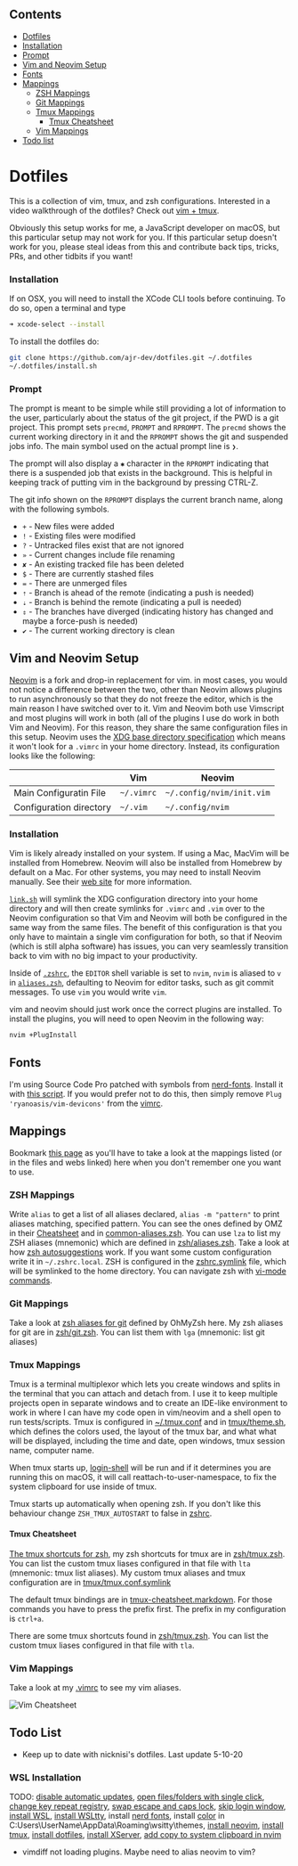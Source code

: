 ## Contents

* [Dotfiles](#dotfiles)
* [Installation](#installation)
* [Prompt](#prompt)
* [Vim and Neovim Setup](#vim-and-neovim-setup)
* [Fonts](#fonts)
* [Mappings](#mappings)
  * [ZSH Mappings](#zsh-mappings)
  * [Git Mappings](#git-mappings)
  * [Tmux Mappings](#tmux-mappings)
    * [Tmux Cheatsheet](#tmux-cheatsheet)
  * [Vim Mappings](#vim-mappings)
* [Todo list](#todo-list)

# Dotfiles

This is a collection of vim, tmux, and zsh configurations. Interested in a video walkthrough of the dotfiles? Check out [vim + tmux](https://www.youtube.com/watch?v=5r6yzFEXajQ).

Obviously this setup works for me, a JavaScript developer on macOS, but this particular setup may not work for you. If this particular setup doesn't work for you, please steal ideas from this and contribute back tips, tricks, PRs, and other tidbits if you want!

### Installation

If on OSX, you will need to install the XCode CLI tools before continuing. To do so, open a terminal and type

```bash
➜ xcode-select --install
```

To install the dotfiles do:

```bash
git clone https://github.com/ajr-dev/dotfiles.git ~/.dotfiles
~/.dotfiles/install.sh
```

### Prompt

The prompt is meant to be simple while still providing a lot of information to the user, particularly about the status of the git project, if the PWD is a git project. This prompt sets `precmd`, `PROMPT` and `RPROMPT`. The `precmd` shows the current working directory in it and the `RPROMPT` shows the git and suspended jobs info. The main symbol used on the actual prompt line is `❯`.

The prompt will also display a `✱` character in the `RPROMPT` indicating that there is a suspended job that exists in the background. This is helpful in keeping track of putting vim in the background by pressing CTRL-Z.

The git info shown on the `RPROMPT` displays the current branch name, along with the following symbols.

-  `+` - New files were added
-  `!` - Existing files were modified
-  `?` - Untracked files exist that are not ignored
-  `»` - Current changes include file renaming
-  `✘` - An existing tracked file has been deleted
-  `$` - There are currently stashed files
-  `=` - There are unmerged files
-  `⇡` - Branch is ahead of the remote (indicating a push is needed)
-  `⇣` - Branch is behind the remote (indicating a pull is needed)
-  `⇕` - The branches have diverged (indicating history has changed and maybe a force-push is needed)
-  `✔` - The current working directory is clean

## Vim and Neovim Setup

[Neovim](https://neovim.io/) is a fork and drop-in replacement for vim. in most cases, you would not notice a difference between the two, other than Neovim allows plugins to run asynchronously so that they do not freeze the editor, which is the main reason I have switched over to it. Vim and Neovim both use Vimscript and most plugins will work in both (all of the plugins I use do work in both Vim and Neovim). For this reason, they share the same configuration files in this setup. Neovim uses the [XDG base directory specification](http://standards.freedesktop.org/basedir-spec/basedir-spec-latest.html) which means it won't look for a `.vimrc` in your home directory. Instead, its configuration looks like the following:

|                         | Vim        | Neovim                    |
|-------------------------|------------|---------------------------|
| Main Configuratin File  | `~/.vimrc` | `~/.config/nvim/init.vim` |
| Configuration directory | `~/.vim`   | `~/.config/nvim`          |

### Installation

Vim is likely already installed on your system. If using a Mac, MacVim will be installed from Homebrew. Neovim will also be installed from Homebrew by default on a Mac. For other systems, you may need to install Neovim manually. See their [web site](https://neovim.io) for more information.

[`link.sh`](install/link.sh) will symlink the XDG configuration directory into your home directory and will then create symlinks for `.vimrc` and `.vim` over to the Neovim configuration so that Vim and Neovim will both be configured in the same way from the same files. The benefit of this configuration is that you only have to maintain a single vim configuration for both, so that if Neovim (which is still alpha software) has issues, you can very seamlessly transition back to vim with no big impact to your productivity.

Inside of [`.zshrc`](zsh/zshrc.symlink), the `EDITOR` shell variable is set to `nvim`, `nvim` is aliased to `v` in [`aliases.zsh`](zsh/aliases.zsh), defaulting to Neovim for editor tasks, such as git commit messages. To use `vim` you would write `vim`.

vim and neovim should just work once the correct plugins are installed. To install the plugins, you will need to open Neovim in the following way:

```bash
nvim +PlugInstall
```

## Fonts

I'm using Source Code Pro patched with symbols from [nerd-fonts](https://github.com/ryanoasis/nerd-fonts). Install it with [this script](install/settings/source-code-pro.sh). If you would prefer not to do this, then simply remove `Plug 'ryanoasis/vim-devicons'` from the [vimrc](config/nvim/init.vim).

## Mappings

Bookmark [this page](https://github.com/ajr-dev/post-install-script#contents) as you'll have to take a look at the mappings listed (or in the files and webs linked) here when you don't remember one you want to use.

### ZSH Mappings

Write `alias` to get a list of all aliases declared, `alias -m "pattern"` to print aliases matching, specified pattern. You can see the ones defined by OMZ in their [Cheatsheet](https://github.com/ohmyzsh/ohmyzsh/wiki/Cheatsheet) and in [common-aliases.zsh](https://github.com/ohmyzsh/ohmyzsh/blob/master/plugins/common-aliases/common-aliases.plugin.zsh). You can use `lza` to list my ZSH aliases (mnemonic) which are defined in [zsh/aliases.zsh](zsh/aliases.zsh). Take a look at how [zsh autosuggestions](https://github.com/zsh-users/zsh-autosuggestions) work. If you want some custom configuration write it in `~/.zshrc.local`. ZSH is configured in the [zshrc.symlink](zsh/zshrc.symlink) file, which will be symlinked to the home directory. You can navigate zsh with [vi-mode commands](https://github.com/ohmyzsh/ohmyzsh/tree/master/plugins/vi-mode).

### Git Mappings

Take a look at [zsh aliases for git](https://github.com/ohmyzsh/ohmyzsh/wiki/Cheatsheet#Git) defined by OhMyZsh here. My zsh aliases for git are in [zsh/git.zsh](zsh/git.zsh). You can list them with `lga` (mnemonic: list git aliases)

### Tmux Mappings

Tmux is a terminal multiplexor which lets you create windows and splits in the terminal that you can attach and detach from. I use it to keep multiple projects open in separate windows and to create an IDE-like environment to work in where I can have my code open in vim/neovim and a shell open to run tests/scripts. Tmux is configured in [~/.tmux.conf](tmux/tmux.conf.symlink) and in [tmux/theme.sh](tmux/theme.sh), which defines the colors used, the layout of the tmux bar, and what what will be displayed, including the time and date, open windows, tmux session name, computer name.

When tmux starts up, [login-shell](bin/login-shell) will be run and if it determines you are running this on macOS, it will call reattach-to-user-namespace, to fix the system clipboard for use inside of tmux.

Tmux starts up automatically when opening zsh. If you don't like this behaviour change `ZSH_TMUX_AUTOSTART` to false in [zshrc](zsh/zshrc.symlink).

#### Tmux Cheatsheet

[The tmux shortcuts for zsh](https://github.com/ohmyzsh/ohmyzsh/tree/master/plugins/tmux), my zsh shortcuts for tmux are in [zsh/tmux.zsh](zsh/tmux.zsh). You can list the custom tmux liases configured in that file with `lta` (mnemonic: tmux list aliases). My custom tmux aliases and tmux configuration are in [tmux/tmux.conf.symlink](tmux/tmux.conf.symlink)

The default tmux bindings are in [tmux-cheatsheet.markdown](https://gist.github.com/MohamedAlaa/2961058). For those commands you have to press the prefix first. The prefix in my configuration is `ctrl+a`.

There are some tmux shortcuts found in [zsh/tmux.zsh](zsh/tmux.zsh).
You can list the custom tmux liases configured in that file with `tla`.

### Vim Mappings

Take a look at my [.vimrc](config/nvim/init.vim) to see my vim aliases.

![Vim Cheatsheet](vim-cheatsheet.gif)

## Todo List

* Keep up to date with nicknisi's dotfiles. Last update 5-10-20

### WSL Installation

TODO: [disable automatic updates](https://www.windowscentral.com/how-stop-updates-installing-automatically-windows-10#disable_automatic_windows_update_gpedit), [open files/folders with single click](https://www.makeuseof.com/tag/open-files-folders-one-click-windows/), [change key repeat registry](https://superuser.com/a/509811), [swap escape and caps lock](https://oktomus.com/posts/2018/swap-escape-caps-lock-windows/), [skip login window](https://www.cnet.com/how-to/automatically-log-in-to-your-windows-10-pc/), [install WSL](https://docs.microsoft.com/en-us/windows/wsl/install-win10), [install WSLtty](https://github.com/mintty/wsltty), install [nerd fonts](https://github.com/ryanoasis/nerd-fonts/tree/master/patched-fonts), install [color](https://github.com/retorillo/mintty-onedark/blob/master/.minttyrc) in C:Users\UserName\AppData\Roaming\wsitty\themes, [install neovim](install/apps/neovim.sh), [install tmux](install/apps/tmux.sh), [install dotfiles](install/dotfiles.sh), [install XServer](https://github.com/Microsoft/WSL/issues/892#issuecomment-275873108), [add copy to system clipboard in nvim](https://lloydrochester.com/post/vim/wsl-neovim-copy-paste/)
* vimdiff not loading plugins. Maybe need to alias neovim to vim?
